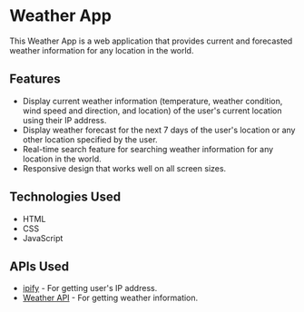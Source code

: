 # Weather App

This Weather App is a web application that provides current and forecasted weather information for any location in the world.

## Features

- Display current weather information (temperature, weather condition, wind speed and direction, and location) of the user's current location using their IP address.
- Display weather forecast for the next 7 days of the user's location or any other location specified by the user.
- Real-time search feature for searching weather information for any location in the world.
- Responsive design that works well on all screen sizes.

## Technologies Used

- HTML
- CSS
- JavaScript

## APIs Used

- [ipify](https://www.ipify.org/) - For getting user's IP address.
- [Weather API](https://www.weatherapi.com/) - For getting weather information.
